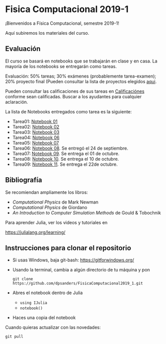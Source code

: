 # Fisica Computacional 2019-1

¡Bienvenidos a Física Computacional, semestre 2019-1!

Aquí subiremos los materiales del curso.


## Evaluación

El curso se basará en notebooks que se trabajarán en clase y en casa.
La mayoría de los notebooks se entregarán como tareas.

Evaluación: 50% tareas; 30% exámenes (probablemente tarea-examen); 20% proyecto final (Pueden consultar la lista de proyectos elegidos [aqui](https://github.com/dpsanders/FisicaComputacional2019_1/blob/master/Proyectos.md).

Pueden consultar las calificaciones de sus tareas en [Calificaciónes](https://docs.google.com/spreadsheets/d/1euiucRds_oSe0I14O2XghgPl1VTe50vYXZ0T00ZJdRo/edit?usp=sharing) conforme sean calificadas. Buscar a los ayudantes para cualquier aclaración.

La lista de Notebooks entregados como tarea es la siguiente:

- Tarea01: [Notebook 01](https://github.com/dpsanders/FisicaComputacional2019_1/blob/master/notebooks/01.%20Caminatas%20aleatorias.ipynb)
- Tarea02: [Notebook 02](https://github.com/dpsanders/FisicaComputacional2019_1/blob/master/notebooks/02.%20Caminatas%20aleatorias%20II.ipynb)
- Tarea03: [Notebook 03](https://github.com/dpsanders/FisicaComputacional2019_1/blob/master/notebooks/03.%20Caminatas%20aleatorias%20en%202D.ipynb)
- Tarea04: [Notebook 06](https://github.com/dpsanders/FisicaComputacional2019_1/blob/master/notebooks/06.%20Raices%20de%20funciones%20uni-dimensionales.ipynb)
- Tarea05: [Notebook 07](https://github.com/dpsanders/FisicaComputacional2019_1/blob/master/notebooks/07.%20El%20metodo%20de%20Newton.ipynb)
- Tarea06: [Notebook 08](https://github.com/dpsanders/FisicaComputacional2019_1/blob/master/notebooks/08.%20Diferencias%20finitas.ipynb). Se entregó el 24 de septiembre.
- Tarea07: [Notebook 09](https://github.com/dpsanders/FisicaComputacional2019_1/blob/master/notebooks/09.%20Interpolacion.ipynb). Se entrega el 01 de octubre.
- Tarea08: [Notebook 10](https://github.com/dpsanders/FisicaComputacional2019_1/blob/master/notebooks/10.%20Integracion%20numerica.ipynb). Se entrega el 10 de octubre.
- Tarea09: [Notebook 11](https://github.com/dpsanders/FisicaComputacional2019_1/blob/master/notebooks/11.%20Ecuaciones%20diferenciales%20ordinarias%20-%20metodo%20de%20Euler.ipynb). Se entrega el 22de octubre.


## Bibliografía

Se recomiendan ampliamente los libros:

- *Computational Physics* de Mark Newman
- *Computational Physics* de Giordano
- *An Introduction to Computer Simulation Methods* de Gould & Tobochnik

Para aprender Julia, ver los videos y tutoriales en

https://julialang.org/learning/


## Instrucciones para clonar el repositorio

- Si usas Windows, baja git-bash: https://gitforwindows.org/

- Usando la terminal, cambia a algún directorio de tu máquina y pon

  `git clone https://github.com/dpsanders/FisicaComputacional2019_1.git`
  
- Abres el notebook dentro de Julia
  - `using IJulia`
  - `notebook()`
  
- Haces una copia del notebook

Cuando quieras actualizar con las novedades:

  `git pull`




